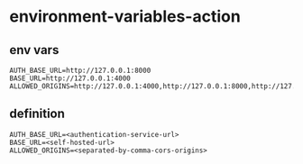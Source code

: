 # environment-variables-action

## env vars

    AUTH_BASE_URL=http://127.0.0.1:8000
    BASE_URL=http://127.0.0.1:4000
    ALLOWED_ORIGINS=http://127.0.0.1:4000,http://127.0.0.1:8000,http://127.0.0.1:5173

## definition

    AUTH_BASE_URL=<authentication-service-url>
    BASE_URL=<self-hosted-url>
    ALLOWED_ORIGINS=<separated-by-comma-cors-origins>
